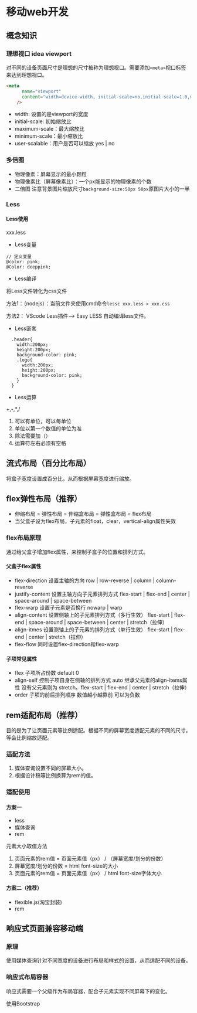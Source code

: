 # 移动web开发

## 概念知识

### 理想视口 idea viewport

对不同的设备页面尺寸是理想的尺寸被称为理想视口。需要添加`<meta>`视口标签来达到理想视口。

```html
<meta
      name="viewport"
      content="width=device-width, initial-scale=no,initial-scale=1.0,maximum-scale=1.0,minimum-scale=1.0"
    />
```

- width: 设置的是viewport的宽度
- initial-scale: 初始缩放比
- maximum-scale：最大缩放比
- minimum-scale：最小缩放比
- user-scalable：用户是否可以缩放 yes | no

### 多倍图

- 物理像素：屏幕显示的最小颗粒
- 物理像素比（屏幕像素比）：一个px能显示的物理像素的个数
- 二倍图 注意背景图片缩放尺寸`background-size:50px 50px`原图片大小的一半

### Less

#### Less使用

xxx.less

- Less变量

```less
// 定义变量
@color: pink;
@Color: deeppink;
```

- Less编译

将Less文件转化为css文件

方法1：（nodejs）：当前文件夹使用cmd命令`lessc xxx.less > xxx.css`

方法2： VScode Less插件--> Easy LESS 自动编译less文件。

- Less嵌套

```less
  .header{
    width:200px;
    height:200px;
    background-color: pink;
    .logo{
      width:200px;
      height:200px;
      background-color: pink;
    }
  }
```

- Less运算

+,-,*,/

1. 可以有单位，可以每单位
2. 单位以第一个数值的单位为准
3. 除法需要加（）
4. 运算符左右必须有空格

## 流式布局（百分比布局）

将盒子宽度设置成百分比，从而根据屏幕宽度进行缩放。

## flex弹性布局（推荐）

- 伸缩布局 = 弹性布局 = 伸缩盒布局 = 弹性盒布局 = flex布局
- 当父盒子设为flex布局，子元素的float，clear，vertical-align属性失效

### flex布局原理

通过给父盒子增加flex属性，来控制子盒子的位置和排列方式。

#### 父盒子flex属性

- flex-direction 设置主轴的方向 row | row-reverse | column | column-reverse
- justify-content 设置主轴方向子元素排列方式 flex-start | flex-end | center | space-around | space-between
- flex-warp 设置子元素是否换行 nowarp | warp
- align-content 设置侧轴上的子元素排列方式（多行生效） flex-start | flex-end | space-around | space-between | center | stretch（拉伸）
- align-itmes 设置测轴上的子元素的排列方式（单行生效） flex-start | flex-end | center | stretch（拉伸）
- flex-flow 同时设置flex-direction和flex-warp

#### 子项常见属性

- flex 子项所占份数 default 0
- align-self 控制子项自身在侧轴的排列方式 auto 继承父元素的align-items属性 没有父元素则为 stretch。flex-start | flex-end | center | stretch（拉伸）
- order 子项的前后排列顺序 数值越小越靠前 可以为负数

## rem适配布局（推荐）

目的是为了让页面元素等比例适配。根据不同的屏幕宽度适配元素的不同的尺寸。等会比例缩放适配。

### 适配方法

1. 媒体查询设置不同的屏幕大小。
2. 根据设计稿等比例换算为rem的值。

### 适配使用

#### 方案一

- less
- 媒体查询
- rem

元素大小取值方法

1. 页面元素的rem值 = 页面元素值（px） / （屏幕宽度/划分的份数）
2. 屏幕宽度/划分的份数 = html font-size的大小
3. 页面元素的rem值 = 页面元素值（px） / html font-size字体大小

#### 方案二（推荐）

- flexible.js(淘宝封装)
- rem

## 响应式页面兼容移动端

### 原理

使用媒体查询针对不同宽度的设备进行布局和样式的设置，从而适配不同的设备。

### 响应式布局容器

响应式需要一个父级作为布局容器，配合子元素实现不同屏幕下的变化。

使用Bootstrap
